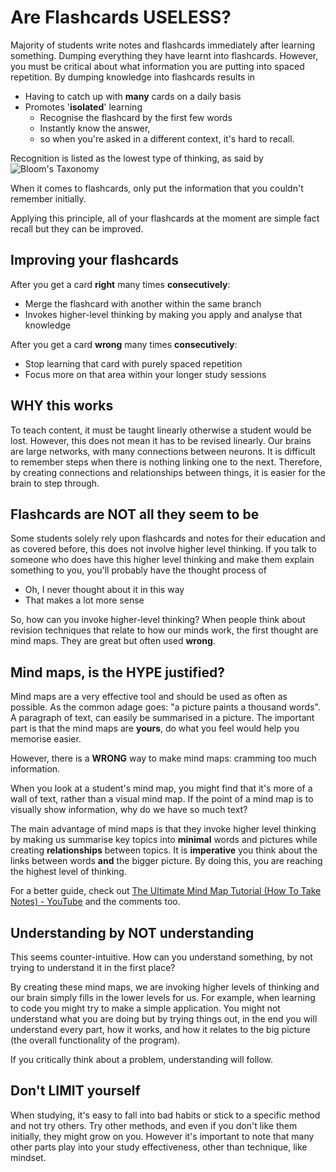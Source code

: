 # Are Flashcards USELESS?

Majority of students write notes and flashcards immediately after learning something. Dumping everything they have learnt into flashcards. However, you must be critical about what information you are putting into spaced repetition. By dumping knowledge into flashcards results in

- Having to catch up with **many** cards on a daily basis
- Promotes '**isolated**' learning
	- Recognise the flashcard by the first few words
	- Instantly know the answer,
	- so when you're asked in a different context, it's hard to recall.

Recognition is listed as the lowest type of thinking, as said by ![Bloom's Taxonomy](https://images.prismic.io/go1prod/55259e57a8a8f12a0f623b1759a655be473f47d1_blooms-graphic.png?auto=compress,format)

When it comes to flashcards, only put the information that you couldn't remember initially.

Applying this principle, all of your flashcards at the moment are simple fact recall but they can be improved.

## Improving your flashcards

After you get a card **right** many times **consecutively**:
- Merge the flashcard with another within the same branch
- Invokes higher-level thinking by making you apply and analyse that knowledge

After you get a card **wrong** many times **consecutively**:
- Stop learning that card with purely spaced repetition
- Focus more on that area within your longer study sessions

## WHY this works

To teach content, it must be taught linearly otherwise a student would be lost. However, this does not mean it has to be revised linearly. Our brains are large networks, with many connections between neurons. It is difficult to remember steps when there is nothing linking one to the next. Therefore, by creating connections and relationships between things, it is easier for the brain to step through.

## Flashcards are NOT all they seem to be

Some students solely rely upon flashcards and notes for their education and as covered before, this does not involve higher level thinking. If you talk to someone who does have this higher level thinking and make them explain something to you, you'll probably have the thought process of

- Oh, I never thought about it in this way
- That makes a lot more sense

So, how can you invoke higher-level thinking? When people think about revision techniques that relate to how our minds work, the first thought are mind maps. They are great but often used **wrong**.

## Mind maps, is the HYPE justified?

Mind maps are a very effective tool and should be used as often as possible. As the common adage goes: "a picture paints a thousand words". A paragraph of text, can easily be summarised in a picture. The important part is that the mind maps are **yours**, do what you feel would help you memorise easier.

However, there is a **WRONG** way to make mind maps: cramming too much information.

When you look at a student's mind map, you might find that it's more of a wall of text, rather than a visual mind map. If the point of a mind map is to visually show information, why do we have so much text?

The main advantage of mind maps is that they invoke higher level thinking by making us summarise key topics into **minimal** words and pictures while creating **relationships** between topics. It is **imperative** you think about the links between words **and** the bigger picture. By doing this, you are reaching the highest level of thinking.

For a better guide, check out [The Ultimate Mind Map Tutorial (How To Take Notes) - YouTube](https://www.youtube.com/watch?v=g7j_CoKD1Xs) and the comments too.

## Understanding by NOT understanding

This seems counter-intuitive. How can you understand something, by not trying to understand it in the first place?

By creating these mind maps, we are invoking higher levels of thinking and our brain simply fills in the lower levels for us. For example, when learning to code you might try to make a simple application. You might not understand what you are doing but by trying things out, in the end you will understand every part, how it works, and how it relates to the big picture (the overall functionality of the program).

If you critically think about a problem, understanding will follow.

## Don't LIMIT yourself

When studying, it's easy to fall into bad habits or stick to a specific method and not try others. Try other methods, and even if you don't like them initially, they might grow on you. However it's important to note that many other parts play into your study effectiveness, other than technique, like mindset.